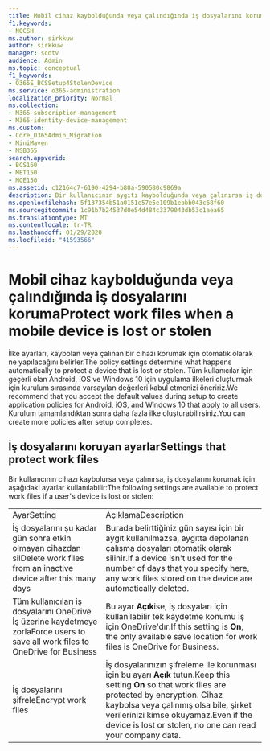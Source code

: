 ```yaml
---
title: Mobil cihaz kaybolduğunda veya çalındığında iş dosyalarını koruma
f1.keywords:
- NOCSH
ms.author: sirkkuw
author: sirkkuw
manager: scotv
audience: Admin
ms.topic: conceptual
f1_keywords:
- O365E_BCSSetup4StolenDevice
ms.service: o365-administration
localization_priority: Normal
ms.collection:
- M365-subscription-management
- M365-identity-device-management
ms.custom:
- Core_O365Admin_Migration
- MiniMaven
- MSB365
search.appverid:
- BCS160
- MET150
- MOE150
ms.assetid: c12164c7-6190-4294-b88a-590580c9869a
description: Bir kullanıcının aygıtı kaybolduğunda veya çalınırsa iş dosyalarını korumak için kullanılabilen ayarlar hakkında bilgi edinin.
ms.openlocfilehash: 5f137354b51a0151e57e5e109b1ebbb043c68f60
ms.sourcegitcommit: 1c91b7b24537d0e54d484c3379043db53c1aea65
ms.translationtype: MT
ms.contentlocale: tr-TR
ms.lasthandoff: 01/29/2020
ms.locfileid: "41593566"
---
```

# <a name="protect-work-files-when-a-mobile-device-is-lost-or-stolen"></a><span data-ttu-id="e6e41-103">Mobil cihaz kaybolduğunda veya çalındığında iş dosyalarını koruma</span><span class="sxs-lookup"><span data-stu-id="e6e41-103">Protect work files when a mobile device is lost or stolen</span></span>

<span data-ttu-id="e6e41-104">İlke ayarları, kaybolan veya çalınan bir cihazı korumak için otomatik olarak ne yapılacağını belirler.</span><span class="sxs-lookup"><span data-stu-id="e6e41-104">The policy settings determine what happens automatically to protect a device that is lost or stolen.</span></span> <span data-ttu-id="e6e41-105">Tüm kullanıcılar için geçerli olan Android, iOS ve Windows 10 için uygulama ilkeleri oluşturmak için kurulum sırasında varsayılan değerleri kabul etmenizi öneririz.</span><span class="sxs-lookup"><span data-stu-id="e6e41-105">We recommend that you accept the default values during setup to create application policies for Android, iOS, and Windows 10 that apply to all users.</span></span> <span data-ttu-id="e6e41-106">Kurulum tamamlandıktan sonra daha fazla ilke oluşturabilirsiniz.</span><span class="sxs-lookup"><span data-stu-id="e6e41-106">You can create more policies after setup completes.</span></span>
  
## <a name="settings-that-protect-work-files"></a><span data-ttu-id="e6e41-107">İş dosyalarını koruyan ayarlar</span><span class="sxs-lookup"><span data-stu-id="e6e41-107">Settings that protect work files</span></span>

<span data-ttu-id="e6e41-108">Bir kullanıcının cihazı kaybolursa veya çalınırsa, iş dosyalarını korumak için aşağıdaki ayarlar kullanılabilir:</span><span class="sxs-lookup"><span data-stu-id="e6e41-108">The following settings are available to protect work files if a user's device is lost or stolen:</span></span>
  
|||
|:-----|:-----|
|<span data-ttu-id="e6e41-109">Ayar</span><span class="sxs-lookup"><span data-stu-id="e6e41-109">Setting</span></span>  <br/> |<span data-ttu-id="e6e41-110">Açıklama</span><span class="sxs-lookup"><span data-stu-id="e6e41-110">Description</span></span>  <br/> |
|<span data-ttu-id="e6e41-111">İş dosyalarını şu kadar gün sonra etkin olmayan cihazdan sil</span><span class="sxs-lookup"><span data-stu-id="e6e41-111">Delete work files from an inactive device after this many days</span></span>  <br/> |<span data-ttu-id="e6e41-112">Burada belirttiğiniz gün sayısı için bir aygıt kullanılmazsa, aygıtta depolanan çalışma dosyaları otomatik olarak silinir.</span><span class="sxs-lookup"><span data-stu-id="e6e41-112">If a device isn't used for the number of days that you specify here, any work files stored on the device are automatically deleted.</span></span>  <br/> |
|<span data-ttu-id="e6e41-113">Tüm kullanıcıları iş dosyalarını OneDrive İş üzerine kaydetmeye zorla</span><span class="sxs-lookup"><span data-stu-id="e6e41-113">Force users to save all work files to OneDrive for Business</span></span>  <br/> |<span data-ttu-id="e6e41-114">Bu ayar **Açık**ise, iş dosyaları için kullanılabilir tek kaydetme konumu İş için OneDrive'dır.</span><span class="sxs-lookup"><span data-stu-id="e6e41-114">If this setting is **On**, the only available save location for work files is OneDrive for Business.</span></span>  <br/> |
|<span data-ttu-id="e6e41-115">İş dosyalarını şifrele</span><span class="sxs-lookup"><span data-stu-id="e6e41-115">Encrypt work files</span></span>  <br/> |<span data-ttu-id="e6e41-116">İş dosyalarınızın şifreleme ile korunması için bu ayarı **Açık** tutun.</span><span class="sxs-lookup"><span data-stu-id="e6e41-116">Keep this setting **On** so that work files are protected by encryption.</span></span> <span data-ttu-id="e6e41-117">Cihaz kaybolsa veya çalınmış olsa bile, şirket verilerinizi kimse okuyamaz.</span><span class="sxs-lookup"><span data-stu-id="e6e41-117">Even if the device is lost or stolen, no one can read your company data.</span></span>  <br/> |
   

